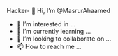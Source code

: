 Hacker- 👋 Hi, I’m @MasrurAhaamed
- 👀 I’m interested in ...
- 🌱 I’m currently learning ...
- 💞️ I’m looking to collaborate on ...
- 📫 How to reach me ...

<!---
MasrurAhaamed/MasrurAhaamed is a ✨ special ✨ repository because its `README.md` (this file) appears on your GitHub profile.
You can click the Preview link to take a look at your changes.
--->
